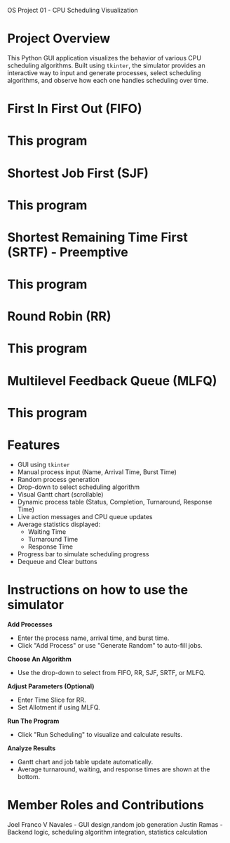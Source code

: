 OS Project 01 - CPU Scheduling Visualization

# Project Overview
This Python GUI application visualizes the behavior of various CPU scheduling algorithms. Built using `tkinter`, the simulator provides an interactive way to input and generate processes, select scheduling algorithms, and observe how each one handles scheduling over time.

# First In First Out (FIFO)
# This program 
# 
# Shortest Job First (SJF)
# This program 
# 
# Shortest Remaining Time First (SRTF) - Preemptive
# This program 
# 
# Round Robin (RR)
# This program 
# 
# Multilevel Feedback Queue (MLFQ)
# This program 
# Features
- GUI using `tkinter`
- Manual process input (Name, Arrival Time, Burst Time)
- Random process generation
- Drop-down to select scheduling algorithm
- Visual Gantt chart (scrollable)
- Dynamic process table (Status, Completion, Turnaround, Response Time)
- Live action messages and CPU queue updates
- Average statistics displayed:
  - Waiting Time
  - Turnaround Time
  - Response Time
- Progress bar to simulate scheduling progress
- Dequeue and Clear buttons
  
# Instructions on how to use the simulator
**Add Processes**
   - Enter the process name, arrival time, and burst time.
   - Click "Add Process" or use "Generate Random" to auto-fill jobs.

**Choose An Algorithm**
   - Use the drop-down to select from FIFO, RR, SJF, SRTF, or MLFQ.
     
**Adjust Parameters (Optional)**  
   - Enter Time Slice for RR.
   - Set Allotment if using MLFQ.
     
**Run The Program**
   - Click "Run Scheduling" to visualize and calculate results.
     
**Analyze Results**
   - Gantt chart and job table update automatically.
   - Average turnaround, waiting, and response times are shown at the bottom.
     
# Member Roles and Contributions
 Joel Franco V Navales - GUI design,random job generation
 Justin Ramas - Backend logic, scheduling algorithm integration, statistics calculation
